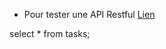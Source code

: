 - Pour tester une API Restful [Lien](https://www.univ-orleans.fr/iut-orleans/informatique/intra/tuto/php/rest3.html)


select * from tasks;
